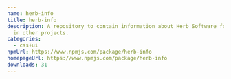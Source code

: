 ```yaml
---
name: herb-info
title: herb-info
description: A repository to contain information about Herb Software for usage
  in other projects.
categories:
  - css+ui
npmUrl: https://www.npmjs.com/package/herb-info
homepageUrl: https://www.npmjs.com/package/herb-info
downloads: 31
---
```

